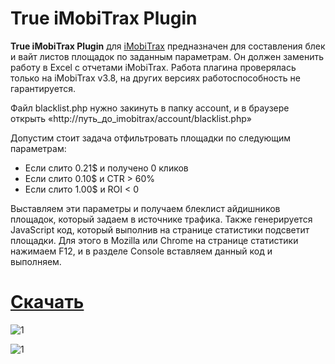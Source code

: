 # True iMobiTrax Plugin

**True iMobiTrax Plugin** для [iMobiTrax](https://www.imobitrax.com/) предназначен для составления блек и вайт листов площадок по заданным параметрам. Он должен заменить работу в Excel с отчетами iMobiTrax. Работа плагина проверялась только на iMobiTrax v3.8, на других версиях работоспособность не гарантируется.

Файл blacklist.php нужно закинуть в папку account, и в браузере открыть «http://путь_до_imobitrax/account/blacklist.php»

Допустим стоит задача отфильтровать площадки по следующим параметрам:
- Если слито 0.21$ и получено 0 кликов
- Если слито 0.10$ и CTR > 60%
- Если слито 1.00$ и ROI < 0

Выставляем эти параметры и получаем блеклист айдишников площадок, который задаем в источнике трафика. Также генерируется JavaScript код, который выполнив на странице статистики подсветит площадки. Для этого в Mozilla или Chrome на странице статистики нажимаем F12, и в разделе Console вставляем данный код и выполняем.

# [Скачать](https://github.com/nevstas/True-iMobiTrax-Plugin/archive/master.zip)

![1](http://nevep.ru/screenshots/True_iMobiTrax_Plugin_-_2016-11-19_19.56.43.png)

![1](http://nevep.ru/screenshots/tli152yssl7bfahpqswo-2016-11-19_20-09-51.png)